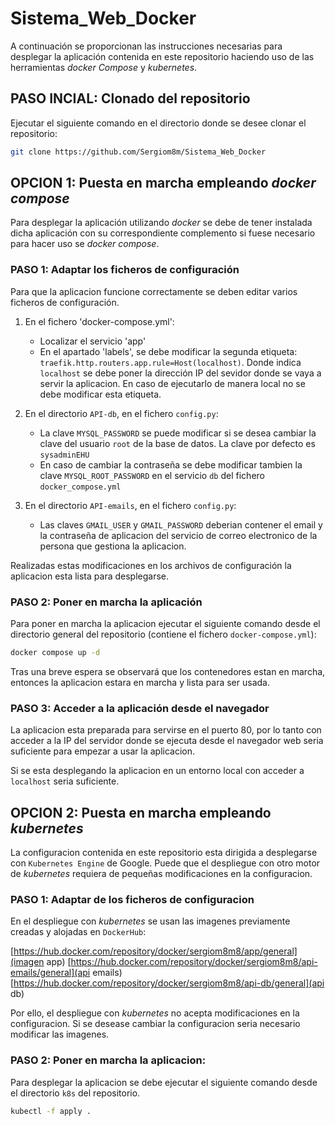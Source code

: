 # Sistema_Web_Docker

A continuación se proporcionan las instrucciones necesarias para desplegar la aplicación contenida en este repositorio haciendo uso de las herramientas _docker Compose_ y _kubernetes_.

## PASO INCIAL: Clonado del repositorio

Ejecutar el siguiente comando en el directorio donde se desee clonar el repositorio:

```bash
git clone https://github.com/Sergiom8m/Sistema_Web_Docker
```

## OPCION 1: Puesta en marcha empleando _docker compose_

Para desplegar la aplicación utilizando _docker_ se debe de tener instalada dicha aplicación con su correspondiente complemento si fuese necesario para hacer uso se _docker compose_.

### PASO 1: Adaptar los ficheros de configuración

Para que la aplicacion funcione correctamente se deben editar varios ficheros de configuración.

1. En el fichero 'docker-compose.yml':
    
    - Localizar el servicio 'app'
    - En el apartado 'labels', se debe modificar la segunda etiqueta: `traefik.http.routers.app.rule=Host(localhost)`. Donde indica `localhost` se debe poner la dirección IP del sevidor donde se vaya a servir la aplicacion. En caso de ejecutarlo de manera local no se debe modificar esta etiqueta.

2. En el directorio `API-db`, en el fichero `config.py`:
    
    - La clave `MYSQL_PASSWORD` se puede modificar si se desea cambiar la clave del usuario `root` de la base de datos. La clave por defecto es `sysadminEHU`
    - En caso de cambiar la contraseña se debe modificar tambien la clave `MYSQL_ROOT_PASSWORD` en el servicio `db` del fichero `docker_compose.yml` 

3. En el directorio `API-emails`, en el fichero `config.py`:

    - Las claves `GMAIL_USER` y `GMAIL_PASSWORD` deberian contener el email y la contraseña de aplicacion del servicio de correo electronico de la persona que gestiona la aplicacion. 

Realizadas estas modificaciones en los archivos de configuración la aplicacion esta lista para desplegarse.

### PASO 2: Poner en marcha la aplicación

Para poner en marcha la aplicacion ejecutar el siguiente comando desde el directorio general del repositorio (contiene el fichero `docker-compose.yml`):

```bash
docker compose up -d
```

Tras una breve espera se observará que los contenedores estan en marcha, entonces la aplicacion estara en marcha y lista para ser usada.

### PASO 3: Acceder a la aplicación desde el navegador

La aplicacion esta preparada para servirse en el puerto 80, por lo tanto con acceder a la IP del servidor donde se ejecuta desde el navegador web seria suficiente para empezar a usar la aplicacion. 

Si se esta desplegando la aplicacion en un entorno local con acceder a `localhost` seria suficiente.



## OPCION 2: Puesta en marcha empleando _kubernetes_

La configuracion contenida en este repositorio esta dirigida a desplegarse con `Kubernetes Engine` de Google. Puede que el despliegue con otro motor de _kubernetes_ requiera de pequeñas modificaciones en la configuracion.

### PASO 1: Adaptar de los ficheros de configuracion

En el despliegue con _kubernetes_ se usan las imagenes previamente creadas y alojadas en `DockerHub`:

[https://hub.docker.com/repository/docker/sergiom8m8/app/general](imagen app)
[https://hub.docker.com/repository/docker/sergiom8m8/api-emails/general](api emails)
[https://hub.docker.com/repository/docker/sergiom8m8/api-db/general](api db)

Por ello, el despliegue con _kubernetes_ no acepta modificaciones en la configuracion. Si se desease cambiar la configuracion seria necesario modificar las imagenes.

### PASO 2: Poner en marcha la aplicacion:

Para desplegar la aplicacion se debe ejecutar el siguiente comando desde el directorio `k8s` del repositorio.

```bash
kubectl -f apply .
```


